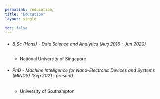 ```yaml
---
permalink: /education/
title: "Education"
layout: single

toc: false
---
```


* ###### B.Sc (Hons) - Data Science and Analytics  (Aug 2016 - Jun 2020)
  * National University of Singapore

* ###### PhD - Machine Intelligence for Nano-Electronic Devices and Systems (MINDS) (Sep 2021 - present)
  *   University of Southampton

